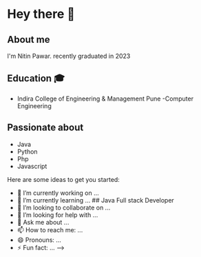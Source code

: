 # Hey there :wave:



## About me

I'm Nitin Pawar. recently graduated in 2023 


## Education :mortar_board:
- Indira College of Engineering & Management Pune
-Computer Engineering 

## Passionate about

- Java
- Python
- Php
- Javascript







Here are some ideas to get you started:

- 🔭 I’m currently working on ...
- 🌱 I’m currently learning ... ## Java Full stack Developer
- 👯 I’m looking to collaborate on ...
- 🤔 I’m looking for help with ...
- 💬 Ask me about ...
- 📫 How to reach me: ...
- 😄 Pronouns: ...
- ⚡ Fun fact: ...
-->
